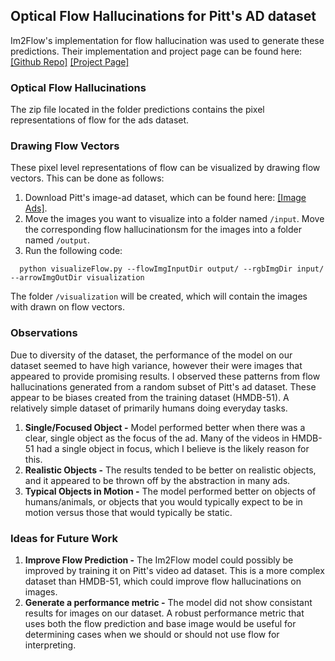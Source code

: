 ## Optical Flow Hallucinations for Pitt's AD dataset
Im2Flow's implementation for flow hallucination was used to generate these predictions. Their implementation and project page can be found here: [[Github Repo]](https://github.com/rhgao/Im2Flow)    [[Project Page]](http://vision.cs.utexas.edu/projects/im2flow/)
### Optical Flow Hallucinations
The zip file located in the folder predictions contains the pixel representations of flow for the ads dataset.
### Drawing Flow Vectors
These pixel level representations of flow can be visualized by drawing flow vectors. This can be done as follows:
1. Download Pitt's image-ad dataset, which can be found here: [[Image Ads]](http://people.cs.pitt.edu/~kovashka/ads/#image).
2. Move the images you want to visualize into a folder named `/input`. Move the corresponding flow hallucinationsm for the images into a folder named `/output`.
3. Run the following code: 
```Shell
  python visualizeFlow.py --flowImgInputDir output/ --rgbImgDir input/ --arrowImgOutDir visualization
  ```
The folder `/visualization` will be created, which will contain the images with drawn on flow vectors.
 
### Observations
Due to diversity of the dataset, the performance of the model on our dataset seemed to have high variance, however their were images that appeared to provide promising results. I observed these patterns from flow hallucinations generated from a random subset of Pitt's ad dataset. These appear to be biases created from the training dataset (HMDB-51). A relatively simple dataset of primarily humans doing everyday tasks. <br/>

1. **Single/Focused Object -** Model performed better when there was a clear, single object as the focus of the ad. Many of the videos in HMDB-51 had a single object in focus, which I believe is the likely reason for this.
2. **Realistic Objects -** The results tended to be better on realistic objects, and it appeared to be thrown off by the abstraction in many ads.
3. **Typical Objects in Motion -** The model performed better on objects of humans/animals, or objects that you would typically expect to be in motion versus those that would typically be static.

### Ideas for Future Work

1. **Improve Flow Prediction -** The Im2Flow model could possibly be improved by training it on Pitt's video ad dataset. This is a more complex dataset than HMDB-51, which could improve flow hallucinations on images.
2. **Generate a performance metric -** The model did not show consistant results for images on our dataset. A robust performance metric that uses both the flow prediction and base image would be useful for determining cases when we should or should not use flow for interpreting.
